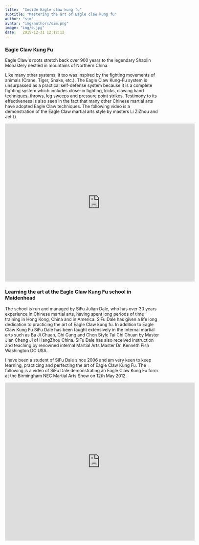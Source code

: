 ```yaml
---
title:  "Inside Eagle claw kung fu"
subtitle: "Mastering the art of Eagle claw kung fu"
author: "sim"
avatar: "img/authors/sim.png"
image: "img/e.jpg"
date:   2015-12-31 12:12:12
---
```


### Eagle Claw Kung Fu
Eagle Claw's roots stretch back over 900 years to the legendary Shaolin Monastery nestled in mountains of Northern China. 

Like many other systems, it too was inspired by the fighting movements of animals (Crane, Tiger, Snake, etc.). The Eagle Claw Kung-Fu system is unsurpassed as a practical self-defense system because it is a complete fighting system which includes close-in fighting, kicks, clawing hand techniques, throws, leg sweeps and pressure point strikes.
Testimony to its effectiveness is also seen in the fact that many other Chinese martial arts have adopted Eagle Claw techniques.
The following video is a demonstration of the Eagle Claw martial arts style by masters Li ZiZhou and Jet Li.

<iframe width="620" height="515" src="https://www.youtube.com/embed/Djp5fP_LbVk" frameborder="0" allowfullscreen></iframe>

### Learning the art at the Eagle Claw Kung Fu school in Maidenhead 
The school is run and managed by SiFu Julian Dale, who has over 30 years experience in Chinese martial arts, having spent long periods of time training in Hong Kong, China and in America. 
SiFu Dale has given a life long dedication to practicing the art of Eagle Claw kung fu. In addition to Eagle Claw Kung Fu SiFu Dale has been taught extensively in the Internal martial arts such as Ba Ji Chuan, Chi Gung and Chen Style Tai Chi Chuan by Master Jian Cheng Ji of HangZhou China. SiFu Dale has also received instruction and teaching by renowned internal Martial Arts Master Dr. Kenneth Fish Washington DC USA.

I have been a student of SiFu Dale since 2006 and am very keen to keep learning, practicing and perfecting the art of Eagle Claw Kung Fu. The following is a video of SiFu Dale demonstrating an Eagle Claw Kung Fu form at the Birmingham NEC Martial Arts Show on 12th May 2012.
<iframe width="620" height="515" src="https://www.youtube.com/embed/_qqR7-lN480" frameborder="0" allowfullscreen></iframe>